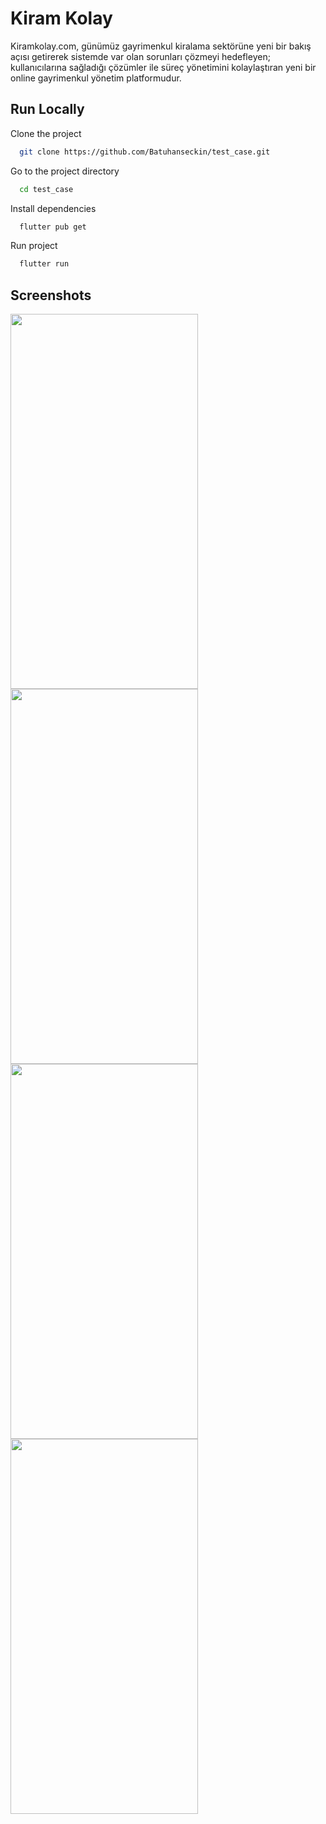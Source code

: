 # Kiram Kolay

Kiramkolay.com, günümüz gayrimenkul kiralama sektörüne yeni bir bakış açısı getirerek sistemde var olan sorunları çözmeyi hedefleyen; kullanıcılarına sağladığı çözümler ile süreç yönetimini kolaylaştıran yeni bir online gayrimenkul yönetim platformudur.

## Run Locally

Clone the project

```bash
  git clone https://github.com/Batuhanseckin/test_case.git
```

Go to the project directory

```bash
  cd test_case
```

Install dependencies

```bash
  flutter pub get
```

Run project

```bash
  flutter run
```
## Screenshots  

<img src="https://i.hizliresim.com/rxoiqc3.png" width="300" height="600">

<img src="https://i.hizliresim.com/lkx2s06.png" width="300" height="600">

<img src="https://i.hizliresim.com/1pfnmk9.png" width="300" height="600">

<img src="https://i.hizliresim.com/18oet2o.png" width="300" height="600">

